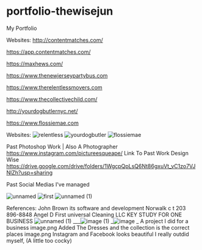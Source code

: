 # portfolio-thewisejun
My Portfolio 

Websites:
http://contentmatches.com/

https://app.contentmatches.com/


https://maxhews.com/

https://www.thenewjerseypartybus.com

https://www.therelentlessmovers.com

https://www.thecollectivechild.com/

http://yourdogbutlernyc.net/

https://www.flossiemae.com

Websites:
![relentless](https://user-images.githubusercontent.com/64604222/136479220-e5b8e430-a087-49d9-af49-5f0c2a24d73a.PNG)
![yourdogbutler](https://user-images.githubusercontent.com/64604222/136479223-c721848a-4ceb-45f9-9578-f51d915c873e.PNG)
![flossiemae](https://user-images.githubusercontent.com/64604222/136479234-c83afbd9-a99c-42b9-b43f-eab0c48aaf05.PNG)



Past Photoshop Work | Also A Photographer 
https://www.instagram.com/pictureesqueape/
Link To Past Work Design Wise
https://drive.google.com/drive/folders/1WgcpQpLsQ6Nt86gxuVt_vC1zo7VJNlZh?usp=sharing

Past Social Medias I've managed 

![unnamed](https://user-images.githubusercontent.com/64604222/136478822-c8d1f969-2afc-474c-ac8a-a432f4d44480.jpg)
![first](https://user-images.githubusercontent.com/64604222/136478823-30684eaa-5f48-4862-bb1b-fbe9d0b69071.jpg)
![unnamed (1)](https://user-images.githubusercontent.com/64604222/136478824-6602f102-6dc8-4802-b5c2-1eee10a601a0.jpg)




References: 
John Brown its software and development Norwalk c t 203 896-8848
Angel D First universal Cleaning LLC
KEY STUDY FOR ONE BUSINESS 
![unnamed (1)](https://user-images.githubusercontent.com/64604222/136478825-3ba774b1-9d79-4fa4-bb8c-3867a7ec6796.png)
___![image (1)](https://user-images.githubusercontent.com/64604222/136478891-66eca4e9-43ea-4ab9-9d1d-579c49f1047e.png)
_![image](https://user-images.githubusercontent.com/64604222/136478900-ab422a45-543c-4981-8ec2-5e282c0fdc8b.png)
_ 
A project I did for a business
image.png
Added The Dresses and the collection is the correct places 
image.png
Instagram and Facebook looks beautiful I really outdid myself, (A little too cocky)
